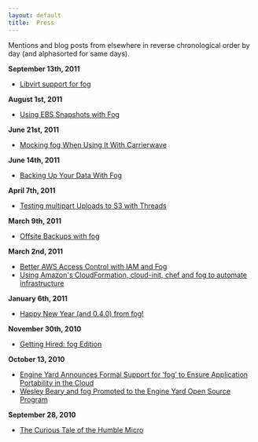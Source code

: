 ```yaml
---
layout: default
title:  Press
---
```


Mentions and blog posts from elsewhere in reverse chronological order by day (and alphasorted for same days).

**September 13th, 2011**

* [Libvirt support for fog](https://github.com/geemus/fog/blob/master/docs/about/press.markdown)

**August 1st, 2011**

* [Using EBS Snapshots with Fog](http://www.mediamolecule.com/lab/article/using_ebs_snapshots_with_fog/)

**June 21st, 2011**

* [Mocking fog When Using It With Carrierwave](http://www.engineyard.com/blog/2011/mocking-fog-when-using-it-with-carrierwave/)

**June 14th, 2011**

* [Backing Up Your Data With Fog](http://larrywright.me/blog/articles/221-backing-up-your-data-with-fog)

**April 7th, 2011**

* [Testing multipart Uploads to S3 with Threads](http://blog.vicecity.co.uk/post/4425574978/multipart-uploads-fog-threads-win)

**March 9th, 2011**

* [Offsite Backups with fog](http://www.engineyard.com/blog/2011/offsite-backups-with-fog/)

**March 2nd, 2011**

* [Better AWS Access Control with IAM and Fog](http://blog.zerosum.org/2011/03/02/better-aws-access-control-with-iam-and-fog.html)
* [Using Amazon's CloudFormation, cloud-init, chef and fog to automate infrastructure](http://allanfeid.com/content/using-amazons-cloudformation-cloud-init-chef-and-fog-automate-infrastructure)

**January 6th, 2011**

* [Happy New Year (and 0.4.0) from fog!](http://www.engineyard.com/blog/2011/happy-new-year-and-0-4-0-from-fog/)

**November 30th, 2010**

* [Getting Hired: fog Edition](http://www.engineyard.com/blog/2010/getting-hired-fog-edition/)

**October 13, 2010**

* [Engine Yard Announces Formal Support for ‘fog’ to Ensure Application Portability in the Cloud](http://www.engineyard.com/company/press/2010-10-13-engine-yard-announces-formal-support-for-%E2%80%98fog%E2%80%99-to-ensure-application-portability-in-the-cloud)
* [Wesley Beary and fog Promoted to the Engine Yard Open Source Program](http://www.engineyard.com/blog/2010/wesley-beary-and-fog-promoted-to-the-engine-yard-open-source-program/)

**September 28, 2010**

* [The Curious Tale of the Humble Micro](http://www.engineyard.com/blog/2010/the-curious-tale-of-the-humble-micro/)

